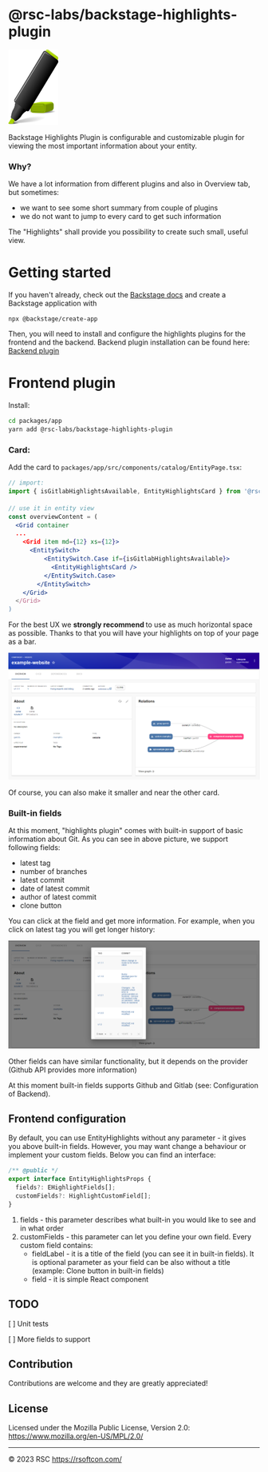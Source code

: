 # @rsc-labs/backstage-highlights-plugin

<img src='https://raw.githubusercontent.com/RSC-Labs/backstage-highlights-plugin/main/docs/highlighter.png' width='100' height='150' alt='Highlights screenshot'>

Backstage Highlights Plugin is configurable and customizable plugin for viewing the most important information about your entity.

### Why?

We have a lot information from different plugins and also in Overview tab, but sometimes:

- we want to see some short summary from couple of plugins
- we do not want to jump to every card to get such information

The "Highlights" shall provide you possibility to create such small, useful view.

# Getting started

If you haven't already, check out the [Backstage docs](https://backstage.io/docs/getting-started/) and create a Backstage application with

```
npx @backstage/create-app
```

Then, you will need to install and configure the highlights plugins for the frontend and the backend.
Backend plugin installation can be found here: [Backend plugin](https://github.com/RSC-Labs/backstage-highlights-plugin/tree/main/plugins/backstage-highlights-plugin-backend)

# Frontend plugin

Install:

```bash
cd packages/app
yarn add @rsc-labs/backstage-highlights-plugin
```

### Card:

Add the card to `packages/app/src/components/catalog/EntityPage.tsx`:

```jsx
// import:
import { isGitlabHighlightsAvailable, EntityHighlightsCard } from '@rsc-labs/backstage-highlights-plugin';

// use it in entity view
const overviewContent = (
  <Grid container
  ...
    <Grid item md={12} xs={12}>
      <EntitySwitch>
          <EntitySwitch.Case if={isGitlabHighlightsAvailable}>
            <EntityHighlightsCard />
          </EntitySwitch.Case>
        </EntitySwitch>
    </Grid>
  </Grid>
)
```

For the best UX we <b> strongly recommend </b> to use as much horizontal space as possible. Thanks to that you will have your highlights on top of your page as a bar.

<img src='https://raw.githubusercontent.com/RSC-Labs/backstage-highlights-plugin/main/docs/built_in_example.PNG' alt='Built-in example'>

Of course, you can also make it smaller and near the other card.

### Built-in fields

At this moment, "highlights plugin" comes with built-in support of basic information about Git. As you can see in above picture, we support following fields:

- latest tag
- number of branches
- latest commit
- date of latest commit
- author of latest commit
- clone button

You can click at the field and get more information. For example, when you click on latest tag you will get longer history:

<img src='https://raw.githubusercontent.com/RSC-Labs/backstage-highlights-plugin/main/docs/commit_table.PNG' alt='Built-in example'>

Other fields can have similar functionality, but it depends on the provider (Github API provides more information)

At this moment built-in fields supports Github and Gitlab (see: Configuration of Backend).

## Frontend configuration

By default, you can use EntityHighlights without any parameter - it gives you above built-in fields.
However, you may want change a behaviour or implement your custom fields.
Below you can find an interface:

```typescript
/** @public */
export interface EntityHighlightsProps {
  fields?: EHighlightFields[];
  customFields?: HighlightCustomField[];
}
```

1. fields - this parameter describes what built-in you would like to see and in what order
2. customFields - this parameter can let you define your own field. Every custom field contains:
   - fieldLabel - it is a title of the field (you can see it in built-in fields). It is optional parameter as your field can be also without a title (example: Clone button in built-in fields)
   - field - it is simple React component

## TODO

[ ] Unit tests

[ ] More fields to support

## Contribution

Contributions are welcome and they are greatly appreciated!

## License

Licensed under the Mozilla Public License, Version 2.0: https://www.mozilla.org/en-US/MPL/2.0/

---

© 2023 RSC https://rsoftcon.com/
